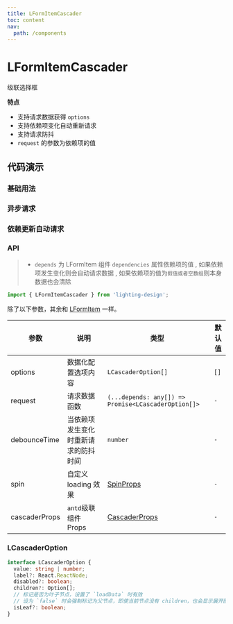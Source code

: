 ```yaml
---
title: LFormItemCascader
toc: content
nav:
  path: /components
---
```


# LFormItemCascader

级联选择框

**特点**

- 支持请求数据获得 `options`
- 支持依赖项变化自动重新请求
- 支持请求防抖
- `request` 的参数为依赖项的值

## 代码演示

### 基础用法

<code src='./demos/Demo1.tsx'></code>

### 异步请求

<code src='./demos/Demo3.tsx'></code>

### 依赖更新自动请求

<code src='./demos/Demo2.tsx'></code>

### API

> - `depends` 为 LFormItem 组件 `dependencies` 属性依赖项的值 , 如果依赖项发生变化则会自动请求数据 , 如果依赖项的值为`假值或者空数组`则本身数据也会清除

```ts
import { LFormItemCascader } from 'lighting-design';
```

除了以下参数，其余和 [LFormItem](/components/form-item) 一样。

| 参数          | 说明                                 | 类型                                                            | 默认值 |
| ------------- | ------------------------------------ | --------------------------------------------------------------- | ------ |
| options       | 数据化配置选项内容                   | `LCascaderOption[]`                                             | `[]`   |
| request       | 请求数据函数                         | `(...depends: any[]) => Promise<LCascaderOption[]>`             | `-`    |
| debounceTime  | 当依赖项发生变化时重新请求的防抖时间 | `number`                                                        | `-`    |
| spin          | 自定义 loading 效果                  | [SpinProps](https://ant.design/components/spin-cn/#api)         | `-`    |
| cascaderProps | `antd`级联组件 Props                 | [CascaderProps](https://ant.design/components/cascader-cn/#api) | `-`    |

### LCascaderOption

```ts
interface LCascaderOption {
  value: string | number;
  label?: React.ReactNode;
  disabled?: boolean;
  children?: Option[];
  // 标记是否为叶子节点，设置了 `loadData` 时有效
  // 设为 `false` 时会强制标记为父节点，即使当前节点没有 children，也会显示展开图标
  isLeaf?: boolean;
}
```

